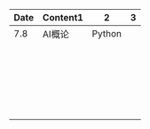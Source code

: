 | Date | Content1 | 2      | 3    |
| ---- | -------- | ------ | ---- |
| 7.8  | AI概论   | Python |      |
|      |          |        |      |
|      |          |        |      |
|      |          |        |      |
|      |          |        |      |
|      |          |        |      |
|      |          |        |      |
|      |          |        |      |
|      |          |        |      |
|      |          |        |      |
|      |          |        |      |
|      |          |        |      |
|      |          |        |      |
|      |          |        |      |
|      |          |        |      |
|      |          |        |      |
|      |          |        |      |
|      |          |        |      |
|      |          |        |      |
|      |          |        |      |
|      |          |        |      |
|      |          |        |      |
|      |          |        |      |
|      |          |        |      |

